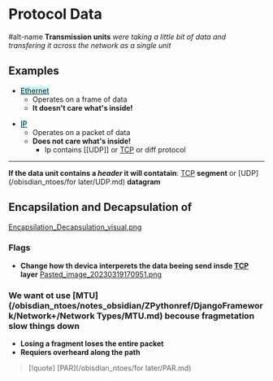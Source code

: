 # Protocol Data 
#alt-name **Transmission units**
*were taking a little bit of data and transfering it across the network as a single unit*
## Examples
- <mark style="background: #ABF7F7A6;">[Ethernet](/obisdian_ntoes/notes_obsidian/ZPythonref/DjangoFramework/Network+/Ref_OSI/Ethernet.md)</mark>
  - Operates on a frame of data 
  * **It doesn't care what's inside!**
* <mark style="background: #ABF7F7A6;">[IP](/obisdian_ntoes/notes_obsidian/ZPythonref/DjangoFramework/Network+/Ref_OSI/IP.md)</mark>
	* Operates on a packet of data 
	* **Does not care what's inside!**
		* Ip contains [[UDP]] or [TCP](/obisdian_ntoes/notes_obsidian/ZPythonref/DjangoFramework/Network+/Ref_OSI/TCP.md) or diff protocol

--- 
**If the data unit contains a _header_ it will contatain**:
[TCP](/obisdian_ntoes/notes_obsidian/ZPythonref/DjangoFramework/Network+/Ref_OSI/TCP.md) **segment**
or
[UDP](/obisdian_ntoes/for later/UDP.md) **datagram**

## Encapsilation and Decapsulation of 


[Encapsilation_Decapsulation_visual.png](/static/Encapsilation_Decapsulation_visual.png)

### Flags
- **Change how th devica interperets the data beeing send insde [TCP](/obisdian_ntoes/notes_obsidian/ZPythonref/DjangoFramework/Network+/Ref_OSI/TCP.md) layer**
[Pasted_image_20230319170951.png](/static/Pasted_image_20230319170951.png)

### We want ot use [MTU](/obisdian_ntoes/notes_obsidian/ZPythonref/DjangoFramework/Network+/Network Types/MTU.md) becouse fragmetation slow things down 
- **Losing  a fragment loses the entire packet**
- **Requiers overheard along the path**

>[!quote] [PAR](/obisdian_ntoes/for later/PAR.md)